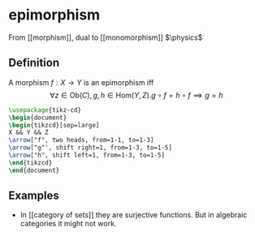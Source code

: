 # epimorphism
From [[morphism]], dual to [[monomorphism]]
$\physics$
## Definition
A morphism $f: X \to Y$ is an epimorphism iff
$$\forall z \in \mathrm{Ob}(C),  g, h \in \mathrm{Hom}(Y, Z). g \circ f = h \circ f \implies g = h$$

```tikz
\usepackage{tikz-cd}
\begin{document}
\begin{tikzcd}[sep=large]
X && Y && Z
\arrow["f", two heads, from=1-1, to=1-3]
\arrow["g"', shift right=1, from=1-3, to=1-5]
\arrow["h", shift left=1, from=1-3, to=1-5]
\end{tikzcd}
\end{document}
```

## Examples
- In [[category of sets]] they are surjective functions. But in algebraic categories it might not work.